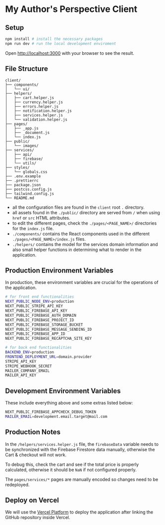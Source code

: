 # My Author's Perspective Client

## Setup

```bash
npm install # install the necessary packages
npm run dev # run the local development enviroment
```

Open [http://localhost:3000](http://localhost:3000) with your browser to see the
result.

## File Structure

```
client/
├── components/
│   └── ui/
├── helpers/
│   ├── cart.helper.js
│   ├── currency.helper.js
│   ├── errors.helper.js
│   ├── notification.helper.js
│   ├── services.helper.js
│   └── validation.helper.js
├── pages/
│   ├── _app.js
│   ├── _document.js
│   └── index.js
├── public/
│   └── images/
├── services/
│   ├── api/
│   ├── firebase/
│   └── utils/
├── styles/
│   └── globals.css
├── .env.example
├── .prettierrc
├── package.json
├── postcss.config.js
├── tailwind.config.js
└── README.md
```

- all the configuration files are found in the `client` root `.` directory.
- all assets found in the `./public/` directory are served from `/` when using
  `href` or `src` HTML attributes.
- to edit the different pages, check the `./pages/<PAGE_NAME>/` directories for
  the `index.js` file.
- `./components/` contains the React components used in the different
  `./pages/<PAGE_NAME>/index.js` files.
- `./helpers/` contains the model for the services domain information and also
  small helper functions in determining what to render in the application.

## Production Environment Variables

In production, these environment variables are crucial for the operations of the
application.

```bash
# for front end functionalities
NEXT_PUBLIC_NODE_ENV=production
NEXT_PUBLIC_STRIPE_API_KEY
NEXT_PUBLIC_FIREBASE_API_KEY
NEXT_PUBLIC_FIREBASE_AUTH_DOMAIN
NEXT_PUBLIC_FIREBASE_PROJECT_ID
NEXT_PUBLIC_FIREBASE_STORAGE_BUCKET
NEXT_PUBLIC_FIREBASE_MESSAGE_SENDING_ID
NEXT_PUBLIC_FIREBASE_APP_ID
NEXT_PUBLIC_FIREBASE_RECAPTCHA_SITE_KEY

# for back end functionalities
BACKEND_ENV=production
FRONTEND_DEPLOYMENT_URL=domain.provider
STRIPE_API_KEY
STRIPE_WEBHOOK_SECRET
MAILER_COMPANY_EMAIL
MAILER_API_KEY
```

## Development Environment Variables

These include everything above and some extras listed below:

```bash
NEXT_PUBLIC_FIREBASE_APPCHECK_DEBUG_TOKEN
MAILER_EMAIL=development.email.target@mail.com
```

## Production Notes

In the `/helpers/services.helper.js` file, the `firebaseData` variable needs to
be synchronized with the Firebase Firestore data manually, otherwise the Cart &
checkout will not work.

To debug this, check the cart and see if the total price is properly calculated,
otherwise it should be `NaN` if not configured properly.

The `pages/services/*` pages are manually encoded so changes need to be
redeployed.

## Deploy on Vercel

We will use the
[Vercel Platform](https://vercel.com/new?utm_medium=default-template&filter=next.js&utm_source=create-next-app&utm_campaign=create-next-app-readme)
to deploy the application after linking the GitHub repository inside Vercel.

